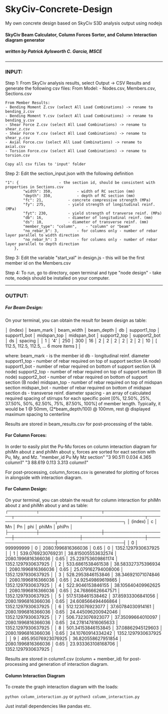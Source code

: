 # SkyCiv-Concrete-Design
My own concrete design based on SkyCiv S3D analysis output using nodejs

#### SkyCiv Beam Calculator, Column Forces Sorter, and Column Interaction diagram generator
##### written by Patrick Aylsworth C. Garcia, MSCE


*****************************************************************************************************************************************
### INPUT:

Step 1: From SkyCiv analysis results, select Output -> CSV Results and generate the following csv files:
	From Model: 
	- Nodes.csv, Members.csv, Sections.csv

	From Member Results:
	- Bending Moment Z.csv (select All Load Combinations) -> rename to bending_z.csv
	- Bending Moment Y.csv (select All Load Combinations) -> rename to bending_y.csv
	- Shear Force Z.csv (select All Load Combinations) -> rename to shear_z.csv
	- Shear Force Y.csv (select All Load Combinations) -> rename to shear_y.csv
	- Axial Force.csv (select All Load Combinations) -> rename to axial.csv
	- Torsion Force.csv (select All Load Combinations) -> rename to torsion.csv

	Copy all csv files to 'input' folder

Step 2: Edit the section_input.json with the following definition

 	"1": {					- the section id, should be consistent with properties in Sections.csv
        	"width": 350,			- width of RC section (mm)
        	"depth": 350,			- depth of RC section (mm)
        	"fc": 21,			- concrete compressive strength (MPa)
        	"fy": 275,			- yield strength of longitudinal reinf. (MPa)
        	"fyt": 230,			- yield strength of tranverse reinf. (MPa)
        	"db": 16,			- diameter of longitudinal reinf. (mm)
        	"ds": 10,			- diameter of transverse reinf. (mm)
        	"member_type": "column",	- "column" or "beam"
        	"no_rebar_b": 3,		- for columns only - number of rebar layer parallel to width direction
        	"no_rebar_h": 3			- for columns only - number of rebar layer parallel to depth direction
    	},

Step 3: Edit the variable "start_val" in design.js - this will be the first member id on the Members.csv

Step 4: To run, go to directory, open terminal and type "node design" - take note, nodejs should be installed on your computer.



*****************************************************************************************************************************************
### OUTPUT:

##### For Beam Design:
On your terminal, you can obtain the result for beam design as table:


│ (index) │ beam_mark │ beam_width │ beam_depth │ db │ support1_top │ support1_bot │ midspan_top │ midspan_bot │ support2_top │ support2_bot │ ds │ spacing │
│    1    │    '4'    │    250     │    300     │ 16 │      2       │      2       │      2      │      2      │      2       │      2       │ 10 │ [ 112.5, 112.5, 112.5, ... 6 more items ] │


where: 	beam_mark - is the member id
	db - longitudinal reinf. diameter
	support1_top - number of rebar required on top of support section (A node)
	support1_bot - number of rebar required on bottom of support section (A node)
	support2_top - number of rebar required on top of support section (B node)
	support2_bot - number of rebar required on bottom of support section (B node)
	midspan_top - number of rebar required on top of midspan section
	midspan_bot - number of rebar required on bottom of midspan section
	ds - transverse reinf. diameter
	spacing - an array of calculated required spacing of stirrups for each specific point [0%, 12.50%, 25%, 37.50%, 50%, 62.50%, 75%, 87.50%, 100%] of member length. Typically, it would be 1 @ 50mm, (2*beam_depth/100) @ 100mm, rest @ displayed maximum spacing to centerline

Results are stored in beam_results.csv for post-processing of the table.



#### For Column Forces:
In order to easily plot the Pu-Mu forces on column interaction diagram for phiMn about z and phiMn about y, forces are sorted for eact section with Pu, My, and Mz.
"member_id	Pu	My	Mz	section"
"3	90.511	0.034	4.365	column1"
"3	88.619	0.113	3.313	column1"

For post-processing, column_forces.csv is generated for plotting of forces in alongside with interaction diagram.



#### For Column Design:
On your terminal, you can obtain the result for column interaction for phiMn about z and phiMn about y and as table:
┌─────────┬────────────────────┬────────────────────┬─────────────────────┬────────────────────┬────────────────────┬─────────────────────┐
│ (index) │         c          │         Mn         │         Pn          │        phi         │       phiMn        │        phiPn        │
├─────────┼────────────────────┼────────────────────┼─────────────────────┼────────────────────┼────────────────────┼─────────────────────┤
│    0    │     999999999      │         0          │ 2080.1996816366036  │        0.65        │         0          │ 1352.1297930637925  │
│    1    │ 539.0769230769231  │ 38.815005553632574 │ 2080.1996816366036  │        0.65        │ 25.229753609861174 │ 1352.1297930637925  │
│    2    │ 533.6861538461538  │ 38.583327375396934 │ 2080.1996816366036  │        0.65        │ 25.079162794008006 │ 1352.1297930637925  │
│    3    │ 528.2953846153846  │ 38.346921071074846 │ 2080.1996816366036  │        0.65        │ 24.92549869619865  │ 1352.1297930637925  │
│    4    │ 522.9046153846155  │ 38.105640409962625 │ 2080.1996816366036  │        0.65        │ 24.76866626647571  │ 1352.1297930637925  │
│    5    │ 517.5138461538462  │ 37.85933306841056  │ 2080.1996816366036  │        0.65        │ 24.608566494466864 │ 1352.1297930637925  │
│    6    │  512.123076923077  │ 37.60784030914161  │ 2080.1996816366036  │        0.65        │ 24.445096200942046 │ 1352.1297930637925  │
│    7    │ 506.7323076923077  │ 37.35099664010097  │ 2080.1996816366036  │        0.65        │ 24.278147816065633 │ 1352.1297930637925  │
│    8    │ 501.34153846153845 │ 37.08862945129603  │ 2080.1996816366036  │        0.65        │ 24.10760914334242  │ 1352.1297930637925  │
│    9    │ 495.95076923076925 │ 36.820558627951854 │ 2080.1996816366036  │        0.65        │ 23.933363108168706 │ 1352.1297930637925  │



Results are stored in column1.csv (column + member_id) for post-processing and generation of interaction diagram.


#### Column Interaction Diagram
To create the graph interaction diagram with the loads:

`python column_interaction.py` or `python3 column_interaction.py`

Just install dependencies like pandas etc.
